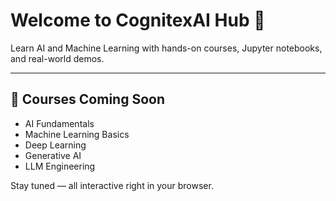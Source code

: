 # Welcome to CognitexAI Hub 👋

Learn AI and Machine Learning with hands-on courses, Jupyter notebooks, and real-world demos.

---

## 🚀 Courses Coming Soon

- AI Fundamentals
- Machine Learning Basics
- Deep Learning
- Generative AI
- LLM Engineering

Stay tuned — all interactive right in your browser.

